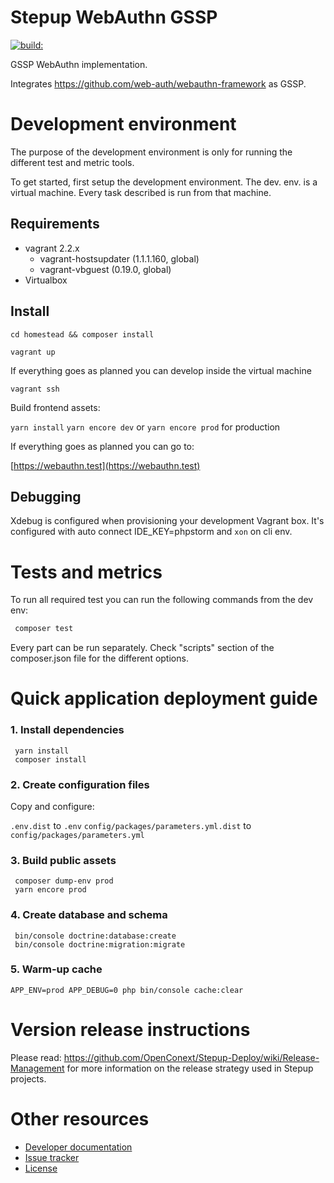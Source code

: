 Stepup WebAuthn GSSP
===================

<a href="#">
    <img src="https://travis-ci.org/OpenConext/Stepup-Webauthn.svg?branch=master" alt="build:">
</a></br>

GSSP WebAuthn implementation.

Integrates https://github.com/web-auth/webauthn-framework as GSSP.

Development environment
======================

The purpose of the development environment is only for running the different test and metric tools.

To get started, first setup the development environment. The dev. env. is a virtual machine. Every task described is run
from that machine.  

Requirements
-------------------
- vagrant 2.2.x
    - vagrant-hostsupdater (1.1.1.160, global)
    - vagrant-vbguest (0.19.0, global)
- Virtualbox

Install
-------------------
``` cd homestead && composer install ```

``` vagrant up ```

If everything goes as planned you can develop inside the virtual machine

``` vagrant ssh ```

Build frontend assets:

``` yarn install ```
``` yarn encore dev ``` or ``` yarn encore prod ``` for production 

If everything goes as planned you can go to:

[https://webauthn.test](https://webauthn.test)

Debugging
-------------------
Xdebug is configured when provisioning your development Vagrant box. 
It's configured with auto connect IDE_KEY=phpstorm and ```xon``` on cli env. 

Tests and metrics
======================

To run all required test you can run the following commands from the dev env:

```bash 
 composer test 
```

Every part can be run separately. Check "scripts" section of the composer.json file for the different options.

Quick application deployment guide
=====================

### 1. Install dependencies

```
 yarn install
 composer install
```

### 2. Create configuration files

Copy and configure:
 
```.env.dist``` to  ```.env```
```config/packages/parameters.yml.dist``` to ```config/packages/parameters.yml```

### 3. Build public assets

```
 composer dump-env prod
 yarn encore prod 
```

### 4. Create database and schema 

```
 bin/console doctrine:database:create
 bin/console doctrine:migration:migrate
```

### 5. Warm-up cache

```
APP_ENV=prod APP_DEBUG=0 php bin/console cache:clear
```

Version release instructions
=====================

Please read: https://github.com/OpenConext/Stepup-Deploy/wiki/Release-Management for more information on the release strategy used in Stepup projects.

Other resources
======================

 - [Developer documentation](docs/index.md)
 - [Issue tracker](https://www.pivotaltracker.com/n/projects/1163646)
 - [License](LICENSE)
